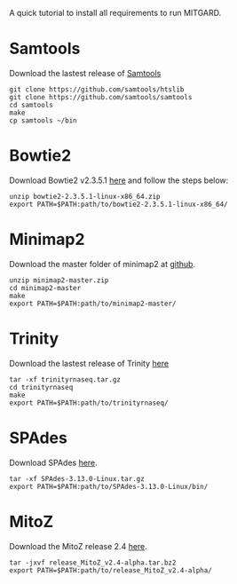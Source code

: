 A quick tutorial to install all requirements to run MITGARD.

Samtools
========
Download the lastest release of [Samtools](http://quinlanlab.org/tutorials/samtools/samtools.html)
```
git clone https://github.com/samtools/htslib
git clone https://github.com/samtools/samtools
cd samtools
make
cp samtools ~/bin
```

Bowtie2
=======
Download Bowtie2 v2.3.5.1 [here](https://sourceforge.net/projects/bowtie-bio/files/bowtie2/2.3.5.1/) and follow the steps below:
```
unzip bowtie2-2.3.5.1-linux-x86_64.zip
export PATH=$PATH:path/to/bowtie2-2.3.5.1-linux-x86_64/
```

Minimap2
========
Download the master folder of minimap2 at [github](https://github.com/lh3/minimap2).
```
unzip minimap2-master.zip
cd minimap2-master
make
export PATH=$PATH:path/to/minimap2-master/
```

Trinity
=======
Download the lastest release of Trinity [here](https://github.com/trinityrnaseq/trinityrnaseq/releases)
```
tar -xf trinityrnaseq.tar.gz
cd trinityrnaseq
make
export PATH=$PATH:path/to/trinityrnaseq/
```

SPAdes
======
Download SPAdes [here](http://cab.spbu.ru/files/release3.13.0/SPAdes-3.13.0-Linux.tar.gz).
```
tar -xf SPAdes-3.13.0-Linux.tar.gz
export PATH=$PATH:path/to/SPAdes-3.13.0-Linux/bin/
```

MitoZ
=====
Download the MitoZ release 2.4 [here](https://github.com/linzhi2013/MitoZ/blob/master/version_2.4-alpha/release_MitoZ_v2.4-alpha.tar.bz2).
```
tar -jxvf release_MitoZ_v2.4-alpha.tar.bz2
export PATH=$PATH:path/to/release_MitoZ_v2.4-alpha/
```
